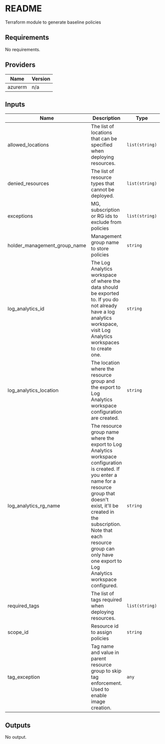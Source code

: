 # README

Terraform module to generate baseline policies

<!-- BEGINNING OF PRE-COMMIT-TERRAFORM DOCS HOOK -->
## Requirements

No requirements.

## Providers

| Name | Version |
|------|---------|
| azurerm | n/a |

## Inputs

| Name | Description | Type | Default | Required |
|------|-------------|------|---------|:--------:|
| allowed\_locations | The list of locations that can be specified when deploying resources. | `list(string)` | n/a | yes |
| denied\_resources | The list of resource types that cannot be deployed. | `list(string)` | `[]` | no |
| exceptions | MG, subscription or RG ids to exclude from policies | `list(string)` | `[]` | no |
| holder\_management\_group\_name | Management group name to store policies | `string` | n/a | yes |
| log\_analytics\_id | The Log Analytics workspace of where the data should be exported to. If you do not already have a log analytics workspace, visit Log Analytics workspaces to create one. | `string` | n/a | yes |
| log\_analytics\_location | The location where the resource group and the export to Log Analytics workspace configuration are created. | `string` | n/a | yes |
| log\_analytics\_rg\_name | The resource group name where the export to Log Analytics workspace configuration is created. If you enter a name for a resource group that doesn't exist, it'll be created in the subscription. Note that each resource group can only have one export to Log Analytics workspace configured. | `string` | n/a | yes |
| required\_tags | The list of tags required when deploying resources. | `list(string)` | n/a | yes |
| scope\_id | Resource id to assign policies | `string` | n/a | yes |
| tag\_exception | Tag name and value in parent resource group to skip tag enforcement. Used to enable image creation. | `any` | n/a | yes |

## Outputs

No output.

<!-- END OF PRE-COMMIT-TERRAFORM DOCS HOOK -->

